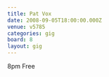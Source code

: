 ```yaml
---
title: Pat Vox
date: 2008-09-05T18:00:00.000Z
venue: v5785
categories: gig
board: 8
layout: gig
---
```

8pm Free